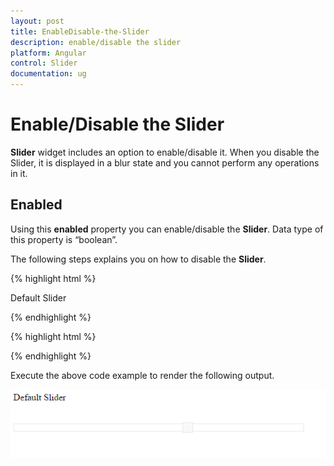 ```yaml
---
layout: post
title: EnableDisable-the-Slider
description: enable/disable the slider
platform: Angular
control: Slider
documentation: ug
---
```


# Enable/Disable the Slider

**Slider** widget includes an option to enable/disable it. When you disable the Slider, it is displayed in a blur state and you cannot perform any operations in it.

## Enabled	

Using this **enabled** property you can enable/disable the **Slider**. Data type of this property is “boolean”.

The following steps explains you on how to disable the **Slider**.

{% highlight html %}

   <div class="txt">Default Slider</div>
   <ej-slider id="enale" [value]="value" width="500" [enabled]="enabled"></ej-slider>

{% endhighlight %}

{% highlight html %}
<script>
 import { Component } from '@angular/core';

@Component({
  selector: 'ej-app',
  templateUrl: './slider.component.html'
})
export class SliderComponent { 
    public enabled: boolean = false;
    public value: number = 60;
    constructor() {
    }
}
</script>

{% endhighlight %}

Execute the above code example to render the following output.


![](EnableDisable-the-Slider_images/EnableDisable-the-Slider_img1.png) 

